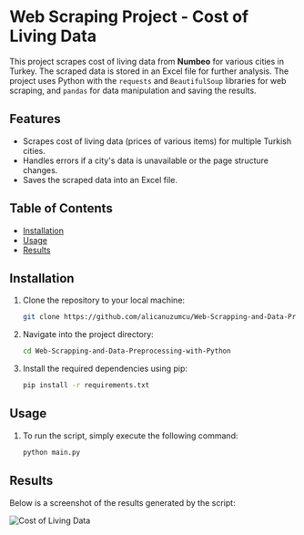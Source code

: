 # Web Scraping Project - Cost of Living Data

This project scrapes cost of living data from **Numbeo** for various cities in Turkey. The scraped data is stored in an Excel file for further analysis. The project uses Python with the `requests` and `BeautifulSoup` libraries for web scraping, and `pandas` for data manipulation and saving the results.

## Features

- Scrapes cost of living data (prices of various items) for multiple Turkish cities.
- Handles errors if a city's data is unavailable or the page structure changes.
- Saves the scraped data into an Excel file.

## Table of Contents

- [Installation](#installation)
- [Usage](#usage)
- [Results](#results)

## Installation

1. Clone the repository to your local machine:

   ```bash
   git clone https://github.com/alicanuzumcu/Web-Scrapping-and-Data-Preprocessing-with-Python.git

2. Navigate into the project directory:
   
   ```bash
   cd Web-Scrapping-and-Data-Preprocessing-with-Python

3. Install the required dependencies using pip:

   ```bash
   pip install -r requirements.txt

## Usage

1. To run the script, simply execute the following command:

   ```bash
   python main.py

## Results

Below is a screenshot of the results generated by the script:

![Cost of Living Data](WebScrappingResult.png)



